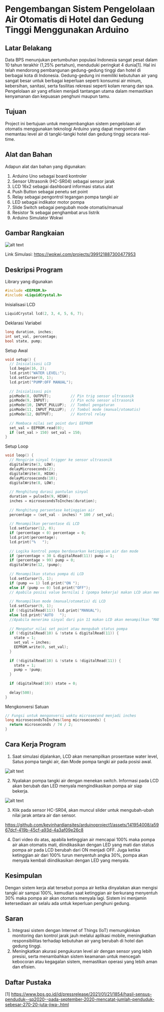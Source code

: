 # Pengembangan Sistem Pengelolaan Air Otomatis di Hotel dan Gedung Tinggi Menggunakan Arduino

## Latar Belakang
Data BPS menunjukan pertumbuhan populasi Indonesia sangat pesat dalam 10 tahun terakhir (1,25% pertahun), menduduki peringkat 4 dunia[1]. Hal ini telah mendorong pembangunan gedung-gedung tinggi dan hotel di berbagai kota di Indonesia. Gedung-gedung ini memiliki kebutuhan air yang sangat besar untuk berbagai keperluan seperti konsumsi air minum, kebersihan, sanitasi, serta fasilitas rekreasi seperti kolam renang dan spa. Pengelolaan air yang efisien menjadi tantangan utama dalam memastikan kenyamanan dan kepuasan penghuni maupun tamu.

## Tujuan
Project ini bertujuan untuk mengembangkan sistem pengelolaan air otomatis menggunakan teknologi Arduino yang dapat mengontrol dan memantau level air di tangki-tangki hotel dan gedung tinggi secara real-time. 

## Alat dan Bahan
Adapun alat dan bahan yang digunakan:
1. Arduino Uno sebagai board kontroler
2. Sensor Ultrasonik (HC-SR04) sebagai sensor jarak
3. LCD 16x2 sebagai dashboard informasi status alat
4. Push Button sebagai penetu set point
5. Relay sebagai pengontrol tegangan pompa tangki air
6. LED sebagai indikator motor pompa
7. Slide Switch sebagai pengubah mode otomatis/manual
8. Resistor 1k sebagai penghambat arus listrik
9. Arduino Simulator Wokwi 

## Gambar Rangkaian
![alt text](https://github.com/kevinhardiansites/arduinoproject1/blob/main/Daftar%20Gambar/Diagram%20Blok%20Project%20Simulasi%20Wokwi.png?raw=true)

Link Simulasi: https://wokwi.com/projects/399121887300477953

## Deskripsi Program

Library yang digunakan
```cpp
#include <EEPROM.h>
#include <LiquidCrystal.h>
```
Inisialisasi LCD
```cpp
LiquidCrystal lcd(2, 3, 4, 5, 6, 7);
```
Deklarasi Variabel 
```cpp
long duration, inches;
int set_val, percentage;
bool state, pump;
```
Setup Awal
```cpp
void setup() {
  // Inisialisasi LCD
  lcd.begin(16, 2);
  lcd.print("WATER LEVEL:");
  lcd.setCursor(0, 1); 
  lcd.print("PUMP:OFF MANUAL");
  
  // Inisialisasi pin
  pinMode(8, OUTPUT);         // Pin trig sensor ultrasonik
  pinMode(9, INPUT);          // Pin echo sensor ultrasonik
  pinMode(10, INPUT_PULLUP);  // Tombol pengaturan
  pinMode(11, INPUT_PULLUP);  // Tombol mode (manual/otomatis)
  pinMode(12, OUTPUT);        // Kontrol relay
  
  // Membaca nilai set point dari EEPROM
  set_val = EEPROM.read(0);
  if (set_val > 150) set_val = 150;
}
```
Setup Loop
```cpp
void loop() {
  // Mengirim sinyal trigger ke sensor ultrasonik
  digitalWrite(3, LOW);
  delayMicroseconds(2);
  digitalWrite(8, HIGH);
  delayMicroseconds(10);
  digitalWrite(8, LOW);
  
  // Menghitung durasi pantulan sinyal
  duration = pulseIn(9, HIGH);
  inches = microsecondsToInches(duration);
  
  // Menghitung persentase ketinggian air
  percentage = (set_val - inches) * 100 / set_val;
  
  // Menampilkan persentase di LCD
  lcd.setCursor(12, 0); 
  if (percentage < 0) percentage = 0;
  lcd.print(percentage);
  lcd.print("%   ");
  
  // Logika kontrol pompa berdasarkan ketinggian air dan mode
  if (percentage < 30 & digitalRead(11)) pump = 1;
  if (percentage > 99) pump = 0;
  digitalWrite(12, !pump);
  
  // Menampilkan status pompa di LCD
  lcd.setCursor(5, 1);
  if (pump == 1) lcd.print("ON ");
  else if (pump == 0) lcd.print("OFF");
  // Apabila posisi value bernilai 1 (pompa bekerja) makan LCD akan menampilkan ON, dan sebaliknya
  
  // Menampilkan mode (manual/otomatis) di LCD
  lcd.setCursor(9, 1);
  if (!digitalRead(11)) lcd.print("MANUAL");
  else lcd.print("AUTO   ");
  //Apabila menerima sinyal dari pin 11 makan LCD akan menampilkan "MANUAL", dan sebaliknya
  
  // Mengatur nilai set point atau mengubah status pompa
  if (!digitalRead(10) & !state & digitalRead(11)) {
    state = 1;
    set_val = inches;
    EEPROM.write(0, set_val);
  }
  
  if (!digitalRead(10) & !state & !digitalRead(11)) {
    state = 1;
    pump = !pump;
  }
  
  if (digitalRead(10)) state = 0;
  
  delay(500);
}
```
Mengkonversi Satuan 
```cpp
// Fungsi untuk mengonversi waktu microsecond menjadi inches
long microsecondsToInches(long microseconds) {
  return microseconds / 74 / 2;
}
```

## Cara Kerja Program

1. Saat simulasi dijalankan, LCD akan menampilkan prosentase water level, Satus pompa tangki air, dan Mode pompa tangki air pada posisi awal.

![alt text](https://github.com/kevinhardiansites/arduinoproject1/blob/main/Daftar%20Gambar/kondisi%20awal.png?raw=true)

2. Nyalakan pompa tangki air dengan menekan switch. Informasi pada LCD akan berubah dan LED menyala mengindikasikan pompa air siap bekerja.

![alt text](https://github.com/kevinhardiansites/arduinoproject1/blob/main/Daftar%20Gambar/menekan%20switch.png?raw=true)

3. Klik pada sensor HC-SR04, akan muncul slider untuk mengubah-ubah nilai jarak antara air dan sensor.

https://github.com/kevinhardiansites/arduinoproject1/assets/141954008/a5967dcf-419b-45cf-a93d-4a3af09e26c8

4. Dari video do atas, apabila ketinggian air mencapai 100% maka pompa air akan otomatis mati, diindikasikan dengan LED yang mati dan status pompa air pada LCD berubah dari ON menjadi OFF.
   Juga ketika ketinggian air dari 100% turun menyentuh angka 30%, pompa akan menyala kembali diindikasikan dengan LED yang menyala.

## Kesimpulan

Dengan sistem kerja alat tersebut pompa air ketika dinyalakan akan mengisi tangki air sampai 100%, kemudian saat ketinggian air berkurang menyentuh 30% maka pompa air akan otomatis menyala lagi.
Sistem ini menjamin ketersediaan air selalu ada untuk keperluan penghuni gedung.

## Saran
1. Integrasi sistem dengan Internet of Things (IoT) memungkinkan monitoring dan kontrol jarak jauh melalui aplikasi mobile, meningkatkan responsibilitas terhadap kebutuhan air yang berubah di hotel dan gedung tinggi.
2. Meningkatkan akurasi pengukuran level air dengan sensor yang lebih presisi, serta menambahkan sistem keamanan untuk mencegah kebocoran atau kegagalan sistem, memastikan operasi yang lebih aman dan efisien. 

## Daftar Pustaka
[1] https://www.bps.go.id/id/pressrelease/2021/01/21/1854/hasil-sensus-penduduk--sp2020--pada-september-2020-mencatat-jumlah-penduduk-sebesar-270-20-juta-jiwa-.html









